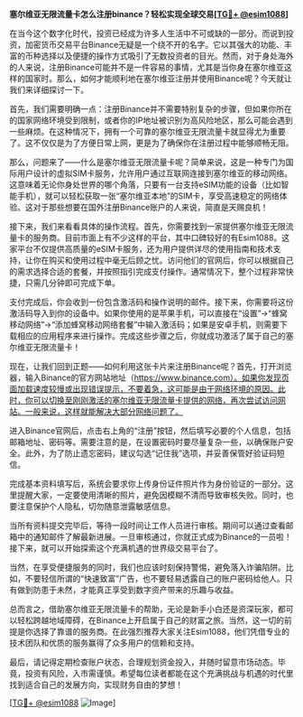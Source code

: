 **塞尔维亚无限流量卡怎么注册binance？轻松实现全球交易[[TG💪+ @esim1088](https://t.me/s/esim1088)]**

在当今这个数字化时代，投资已经成为许多人生活中不可或缺的一部分。而说到投资，加密货币交易平台Binance无疑是一个绕不开的名字。它以其强大的功能、丰富的币种选择以及便捷的操作方式吸引了无数投资者的目光。然而，对于身处海外的人来说，注册Binance可能并不是一件容易的事情，尤其是当你身在塞尔维亚这样的国家时。那么，如何才能顺利地在塞尔维亚注册并使用Binance呢？今天就让我们来详细探讨一下。

首先，我们需要明确一点：注册Binance并不需要特别复杂的步骤，但如果你所在的国家网络环境受到限制，或者你的IP地址被识别为高风险地区，那么可能会遇到一些麻烦。在这种情况下，拥有一个可靠的塞尔维亚无限流量卡就显得尤为重要了。这不仅仅是为了方便日常上网，更是为了确保你在注册过程中能够顺畅无阻。

那么，问题来了——什么是塞尔维亚无限流量卡呢？简单来说，这是一种专门为国际用户设计的虚拟SIM卡服务，允许用户通过互联网连接到塞尔维亚的移动网络。这意味着无论你身处世界的哪个角落，只要有一台支持eSIM功能的设备（比如智能手机），就可以轻松获取一张“塞尔维亚本地”的SIM卡，享受高速稳定的网络体验。这对于那些想要在国外注册Binance账户的人来说，简直是天赐良机！

接下来，我们来看看具体的操作流程。首先，你需要找到一家提供塞尔维亚无限流量卡的服务商。目前市面上有不少这样的平台，其中口碑较好的有Esim1088。这家平台不仅提供高质量的eSIM卡服务，还为用户提供详尽的使用指南和技术支持，让你在购买和使用过程中毫无后顾之忧。访问他们的官网后，你可以根据自己的需求选择合适的套餐，并按照指引完成支付操作。通常情况下，整个过程非常快捷，只需几分钟即可完成下单。

支付完成后，你会收到一份包含激活码和操作说明的邮件。接下来，你需要将这份激活码导入到你的设备中。如果你使用的是苹果手机，可以直接在“设置”->“蜂窝移动网络”->“添加蜂窝移动网络套餐”中输入激活码；如果是安卓手机，则需要下载相应的应用程序来进行操作。完成这些步骤之后，你就成功激活了属于自己的塞尔维亚无限流量卡！

现在，让我们回到正题——如何利用这张卡片来注册Binance呢？首先，打开浏览器，输入Binance的官方网站地址（https://www.binance.com）。如果你发现页面加载速度较慢或出现错误提示，不要着急，这可能是由于网络环境的原因。此时，你可以切换至刚刚激活的塞尔维亚无限流量卡提供的网络，再次尝试访问网站。一般来说，这样就能解决大部分网络问题了。

进入Binance官网后，点击右上角的“注册”按钮，然后填写必要的个人信息，包括邮箱地址、密码等。需要注意的是，在设置密码时要尽量复杂一些，以确保账户安全。此外，为了防止遗忘密码，建议勾选“记住我”选项，并妥善保管好验证码短信。

完成基本资料填写后，系统会要求你上传身份证件照片作为身份验证的一部分。这里提醒大家，一定要使用清晰的照片，避免因模糊不清而导致审核失败。同时，也要注意保护个人隐私，切勿随意泄露敏感信息。

当所有资料提交完毕后，等待一段时间让工作人员进行审核。期间可以通过查看邮箱中的通知邮件了解最新进展。一旦审核通过，你就正式成为Binance的一员啦！接下来，就可以开始探索这个充满机遇的世界级交易平台了。

当然，在享受便捷服务的同时，我们也应该时刻保持警惕，避免落入诈骗陷阱。比如，不要轻信所谓的“快速致富”广告，也不要轻易透露自己的账户密码给他人。只有做到防患于未然，才能真正享受到数字资产带来的乐趣与收益。

总而言之，借助塞尔维亚无限流量卡的帮助，无论是新手小白还是资深玩家，都可以轻松跨越地域障碍，在Binance上开启属于自己的财富之旅。当然，这一切的前提是你选择了靠谱的服务商。在此强烈推荐大家关注Esim1088，他们凭借专业的技术团队和优质的服务赢得了众多用户的信赖和支持。

最后，请记得定期检查账户状态，合理规划资金投入，并随时留意市场动态。毕竟，投资有风险，入市需谨慎。希望每位读者都能在这个充满挑战与机遇的时代里找到适合自己的发展方向，实现财务自由的梦想！

[[TG💪+ @esim1088](https://t.me/s/esim1088) ![Image](https://i.postimg.cc/4NQfJmqS/Snipaste-2025-05-13-00-14-12.png)]